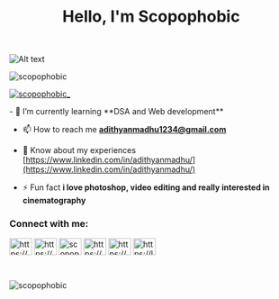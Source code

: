 <h1 align="center">Hello, I'm Scopophobic</h1>

<br>

![Alt text](https://media-exp1.licdn.com/dms/image/C4E16AQGMq2U-7dvx5A/profile-displaybackgroundimage-shrink_350_1400/0/1645684222661?e=1660176000&v=beta&t=_3xWhSRplO1hSrCneh26EdCHe0pstVvEa3WHY8u3bG4 "Title")
  
<p align="left"> <img src="https://komarev.com/ghpvc/?username=scopophobic&label=Profile%20views&color=0e75b6&style=flat" alt="scopophobic" /> </p>
<p align="left"> <a href="https://twitter.com/scopophobic_" target="blank"><img src="https://img.shields.io/twitter/follow/scopophobic_?logo=twitter&style=for-the-badge" alt="scopophobic_" /></a> </p>
- 🌱 I’m currently learning **DSA and Web development**

- 📫 How to reach me **adithyanmadhu1234@gmail.com**

- 📄 Know about my experiences [https://www.linkedin.com/in/adithyanmadhu/](https://www.linkedin.com/in/adithyanmadhu/)

- ⚡ Fun fact **i love photoshop, video editing and really interested in cinematography**
<h3 align="left">Connect with me:</h3>
<p align="left">
  <a href="https://linkedin.com/in/https://www.linkedin.com/in/adithyanmadhu/" target="blank"><img align="center" src="https://raw.githubusercontent.com/rahuldkjain/github-profile-readme-generator/master/src/images/icons/Social/linked-in-alt.svg" alt="https://www.linkedin.com/in/adithyanmadhu/" height="30" width="40" /></a>
  <a href="https://instagram.com/https://www.instagram.com/sc0pophobic/" target="blank"><img align="center" src="https://raw.githubusercontent.com/rahuldkjain/github-profile-readme-generator/master/src/images/icons/Social/instagram.svg" alt="https://www.instagram.com/sc0pophobic/" height="30" width="40" /></a>
<a href="https://twitter.com/scopophobic_" target="blank"><img align="center" src="https://raw.githubusercontent.com/rahuldkjain/github-profile-readme-generator/master/src/images/icons/Social/twitter.svg" alt="scopophobic_" height="30" width="40" /></a>
<a href="https://www.codechef.com/users/https://www.codechef.com/users/scopophobic" target="blank"><img align="center" src="https://cdn.jsdelivr.net/npm/simple-icons@3.1.0/icons/codechef.svg" alt="https://www.codechef.com/users/scopophobic" height="30" width="40" /></a>
<a href="https://codeforces.com/profile/https://codeforces.com/profile/scopophobic" target="blank"><img align="center" src="https://raw.githubusercontent.com/rahuldkjain/github-profile-readme-generator/master/src/images/icons/Social/codeforces.svg" alt="https://codeforces.com/profile/scopophobic" height="30" width="40" /></a>
<a href="https://www.leetcode.com/https://leetcode.com/scopophobic/" target="blank"><img align="center" src="https://raw.githubusercontent.com/rahuldkjain/github-profile-readme-generator/master/src/images/icons/Social/leet-code.svg" alt="https://leetcode.com/scopophobic/" height="30" width="40" /></a>
</p>

<br>




<p><img align="center" src="https://github-readme-streak-stats.herokuapp.com/?user=scopophobic&" alt="scopophobic" /></p>

